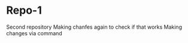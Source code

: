 # Repo-1
Second repository
Making chanfes again to check if that works 
Making changes via command 
